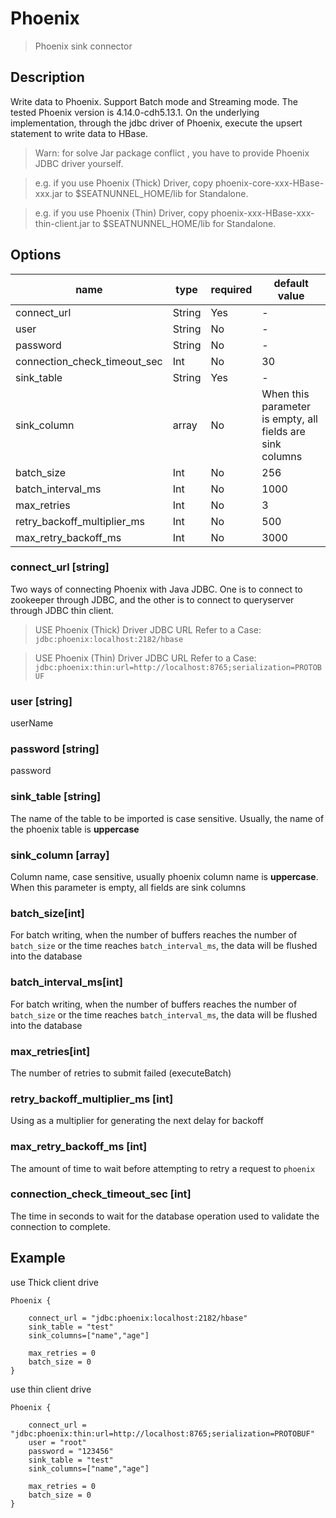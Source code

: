 # Phoenix

> Phoenix sink connector

## Description
Write data to Phoenix. Support Batch mode and Streaming mode.
The tested Phoenix version is 4.14.0-cdh5.13.1.
On the underlying implementation, through the jdbc driver of Phoenix, execute the upsert statement to write data to HBase.
> Warn: for solve Jar package conflict , you have to provide Phoenix JDBC driver yourself.

>  e.g. if you use Phoenix (Thick) Driver, copy phoenix-core-xxx-HBase-xxx.jar to $SEATNUNNEL_HOME/lib for Standalone.

>  e.g. if you use Phoenix (Thin) Driver, copy phoenix-xxx-HBase-xxx-thin-client.jar to $SEATNUNNEL_HOME/lib for Standalone.



## Options

| name                         | type | required | default value |
| --- | --- | --- | --- |
| connect_url                  | String | Yes | - |
| user                         | String | No | - |
| password                     | String | No | - |
| connection_check_timeout_sec | Int | No | 30 |
| sink_table                   | String | Yes | - |
| sink_column                  | array | No | When this parameter is empty, all fields are sink columns |
| batch_size                   | Int | No | 256 |
| batch_interval_ms            | Int | No | 1000 |
| max_retries                  | Int | No | 3 |
| retry_backoff_multiplier_ms  | Int | No | 500 |
| max_retry_backoff_ms         | Int | No | 3000 |

### connect_url [string]
Two ways of connecting Phoenix with Java JDBC. One is to connect to zookeeper through JDBC, and the other is to connect to queryserver through JDBC thin client.
> USE Phoenix (Thick) Driver JDBC URL Refer to a Case: `jdbc:phoenix:localhost:2182/hbase`

> USE Phoenix (Thin) Driver JDBC URL Refer to a Case: `jdbc:phoenix:thin:url=http://localhost:8765;serialization=PROTOBUF`


### user [string]
userName

### password [string]
password

### sink_table [string]
The name of the table to be imported is case sensitive. Usually, the name of the phoenix table is **uppercase**

### sink_column [array]
Column name, case sensitive, usually phoenix column name is **uppercase**.
When this parameter is empty, all fields are sink columns

### batch_size[int]
For batch writing, when the number of buffers reaches the number of `batch_size` or the time reaches `batch_interval_ms`, the data will be flushed into the database

### batch_interval_ms[int]
For batch writing, when the number of buffers reaches the number of `batch_size` or the time reaches `batch_interval_ms`, the data will be flushed into the database

### max_retries[int]
The number of retries to submit failed (executeBatch)

### retry_backoff_multiplier_ms [int]

Using as a multiplier for generating the next delay for backoff

### max_retry_backoff_ms [int]

The amount of time to wait before attempting to retry a request to `phoenix`

### connection_check_timeout_sec [int]

The time in seconds to wait for the database operation used to validate the connection to complete.

## Example
use Thick client drive
```
Phoenix {

    connect_url = "jdbc:phoenix:localhost:2182/hbase"
    sink_table = "test"
    sink_columns=["name","age"]

    max_retries = 0
    batch_size = 0
}

```

use thin client drive
```
Phoenix {

    connect_url = "jdbc:phoenix:thin:url=http://localhost:8765;serialization=PROTOBUF"
    user = "root"
    password = "123456"
    sink_table = "test"
    sink_columns=["name","age"]

    max_retries = 0
    batch_size = 0
}
```

